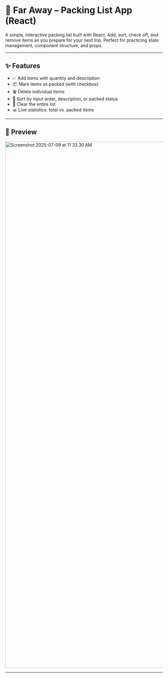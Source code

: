 # 🧳 Far Away – Packing List App (React)

A simple, interactive packing list built with React. Add, sort, check off, and remove items as you prepare for your next trip. Perfect for practicing state management, component structure, and props.

---

## ✨ Features

- ✅ Add items with quantity and description  
- 📦 Mark items as packed (with checkbox)  
- 🗑️ Delete individual items  
- 🔄 Sort by input order, description, or packed status  
- 🚮 Clear the entire list  
- 📊 Live statistics: total vs. packed items

---

## 📸 Preview
<img width="1678" alt="Screenshot 2025-07-09 at 11 33 30 AM" src="https://github.com/user-attachments/assets/886f13fe-06e9-4c9f-8755-5741f31794dd" />


---
